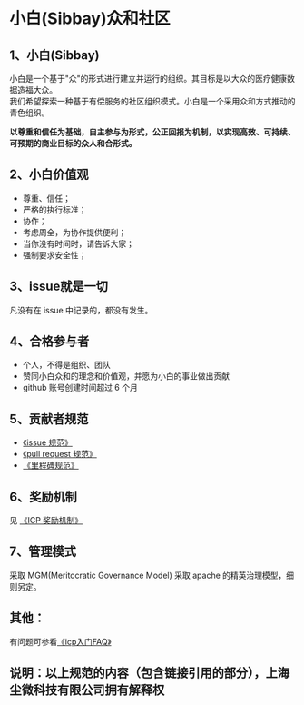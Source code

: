 # 小白(Sibbay)众和社区

## 1、小白(Sibbay)

小白是一个基于"众"的形式进行建立并运行的组织。其目标是以大众的医疗健康数据造福大众。  
我们希望探索一种基于有偿服务的社区组织模式。小白是一个采用众和方式推动的青色组织。  

**以尊重和信任为基础，自主参与为形式，公正回报为机制，以实现高效、可持续、可预期的商业目标的众人和合形式。**

## 2、小白价值观

- 尊重、信任；
- 严格的执行标准；
- 协作；
- 考虑周全，为协作提供便利；
- 当你没有时间时，请告诉大家；
- 强制要求安全性；

## 3、issue就是一切

凡没有在 issue 中记录的，都没有发生。

## 4、合格参与者

- 个人，不得是组织、团队
- 赞同小白众和的理念和价值观，并愿为小白的事业做出贡献
- github 账号创建时间超过 6 个月

## 5、贡献者规范

- [《issue 规范》](issue%20规范.md)  
- [《pull request 规范》](pull%20request%20规范.md)  
- [《里程碑规范》](里程碑规范.md)

## 6、奖励机制

见 [《ICP 奖励机制》](ICP%20奖励机制.md)

## 7、管理模式

采取 MGM(Meritocratic Governance Model) 采取 apache 的精英治理模型，细则另定。

## 其他：
有问题可参看[《icp入门FAQ》](icp入门FAQ.md)
## 说明：以上规范的内容（包含链接引用的部分），上海尘微科技有限公司拥有解释权